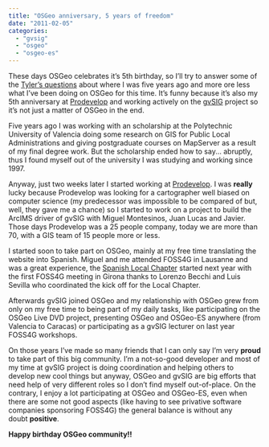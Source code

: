 ```yaml
---
title: "OSGeo anniversary, 5 years of freedom"
date: "2011-02-05"
categories: 
  - "gvsig"
  - "osgeo"
  - "osgeo-es"
---
```


These days OSGeo celebrates it’s 5th birthday, so I’ll try to answer some of the [Tyler’s questions](http://www.osgeo.org/tyler/2011/osgeo-5th-birthday-soon) about where I was five years ago and more ore less what I’ve been doing on OSGeo for this time. It’s funny because it’s also my 5th anniversary at [Prodevelop](http://www.prodevelop.es) and working actively on the [gvSIG](http://www.gvsig.org) project so it’s not just a matter of OSGeo in the end.

Five years ago I was working with an scholarship at the Polytechnic University of Valencia doing some research on GIS for Public Local Administrations and giving postgraduate courses on MapServer as a result of my final degree work. But the scholarship ended how to say... abruptly, thus I found myself out of the university I was studying and working since 1997.

Anyway, just two weeks later I started working at [Prodevelop](http://www.prodevelop.es). I was **really** lucky because Prodevelop was looking for a cartographer well biased on computer science (my predecessor was impossible to be compared of but, well, they gave me a chance) so I started to work on a project to build the ArcIMS driver of gvSIG with Miguel Montesinos, Juan Lucas and Javier. Those days Prodevelop was a 25 people company, today we are more than 70, with a GIS team of 15 people more or less.

I started soon to take part on OSGeo, mainly at my free time translating the website into Spanish. Miguel and me attended FOSS4G in Lausanne and was a great experience, the [Spanish Local Chapter](http://es.osgeo.org) started next year with the first FOSS4G meeting in Girona thanks to Lorenzo Becchi and Luis Sevilla who coordinated the kick off for the Local Chapter.

Afterwards gvSIG joined OSGeo and my relationship with OSGeo grew from only on my free time to being part of my daily tasks, like participating on the OSGeo Live DVD project, presenting OSGeo and OSGeo-ES anywhere (from Valencia to Caracas) or participating as a gvSIG lecturer on last year FOSS4G workshops.

On those years I’ve made so many friends that I can only say I’m very **proud** to take part of this big community. I’m a not-so-good developer and most of my time at gvSIG project is doing coordination and helping others to develop new cool things but anyway, OSGeo and gvSIG are big efforts that need help of very different roles so I don’t find myself out-of-place. On the contrary, I enjoy a lot participating at OSGeo and OSGeo-ES, even when there are some not good aspects (like having to see privative software companies sponsoring FOSS4G) the general balance is without any doubt **positive**.

**Happy birthday OSGeo community!!**
